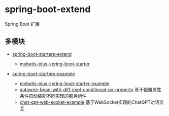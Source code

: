 

spring-boot-extend
======
Spring Boot 扩展


## 多模块
- [spring-boot-starters-extend](spring-boot-starters-extend)
  - [mybatis-plus-spring-boot-starter](spring-boot-starters-extend/mybatis-plus-spring-boot-starter)

- [spring-boot-starters-example](spring-boot-starters-example)
  - [mybatis-plus-spring-boot-starter-example](spring-boot-starters-example/mybatis-plus-spring-boot-starter-example)
  - [autowire-bean-with-diff-impl-conditional-on-property](spring-boot-starters-example/autowire-bean-with-diff-impl-conditional-on-property)  基于配置属性条件自动装配不同实现的服务组件
  - [chat-gpt-web-socket-example](spring-boot-starters-example/chat-gpt-web-socket-example)  基于WebSocket实现的ChatGPT对话交互

